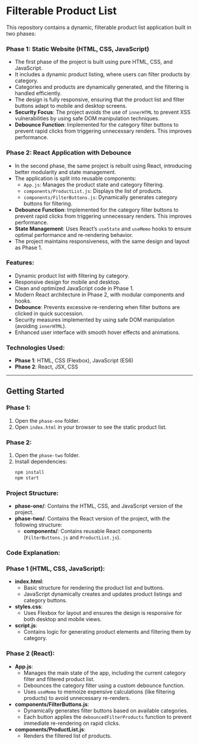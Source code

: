 # Filterable Product List

This repository contains a dynamic, filterable product list application built in two phases:

### **Phase 1**: Static Website (HTML, CSS, JavaScript)

-   The first phase of the project is built using pure HTML, CSS, and JavaScript.
-   It includes a dynamic product listing, where users can filter products by category.
-   Categories and products are dynamically generated, and the filtering is handled efficiently.
-   The design is fully responsive, ensuring that the product list and filter buttons adapt to mobile and desktop screens.
-   **Security Focus**: The project avoids the use of `innerHTML` to prevent XSS vulnerabilities by using safe DOM manipulation techniques.
-   **Debounce Function**: Implemented for the category filter buttons to prevent rapid clicks from triggering unnecessary renders. This improves performance.

### **Phase 2**: React Application with Debounce

-   In the second phase, the same project is rebuilt using React, introducing better modularity and state management.
-   The application is split into reusable components:
    -   `App.js`: Manages the product state and category filtering.
    -   `components/ProductList.js`: Displays the list of products.
    -   `components/FilterButtons.js`: Dynamically generates category buttons for filtering.
-   **Debounce Function**: Implemented for the category filter buttons to prevent rapid clicks from triggering unnecessary renders. This improves performance.
-   **State Management**: Uses React’s `useState` and `useMemo` hooks to ensure optimal performance and re-rendering behavior.
-   The project maintains responsiveness, with the same design and layout as Phase 1.

### Features:

-   Dynamic product list with filtering by category.
-   Responsive design for mobile and desktop.
-   Clean and optimized JavaScript code in Phase 1.
-   Modern React architecture in Phase 2, with modular components and hooks.
-   **Debounce**: Prevents excessive re-rendering when filter buttons are clicked in quick succession.
-   Security measures implemented by using safe DOM manipulation (avoiding `innerHTML`).
-   Enhanced user interface with smooth hover effects and animations.

### Technologies Used:

-   **Phase 1**: HTML, CSS (Flexbox), JavaScript (ES6)
-   **Phase 2**: React, JSX, CSS

---

## Getting Started

### Phase 1:

1. Open the `phase-one` folder.
2. Open `index.html` in your browser to see the static product list.

### Phase 2:

1. Open the `phase-two` folder.
2. Install dependencies:
    ```bash
    npm install
    npm start
    ```

### Project Structure:

-   **phase-one/**: Contains the HTML, CSS, and JavaScript version of the project.
-   **phase-two/**: Contains the React version of the project, with the following structure:
    -   **components/**: Contains reusable React components (`FilterButtons.js` and `ProductList.js`).

### Code Explanation:

### Phase 1 (HTML, CSS, JavaScript):

-   **index.html**:
    -   Basic structure for rendering the product list and buttons.
    -   JavaScript dynamically creates and updates product listings and category buttons.
-   **styles.css**:
    -   Uses Flexbox for layout and ensures the design is responsive for both desktop and mobile views.
-   **script.js**:
    -   Contains logic for generating product elements and filtering them by category.

### Phase 2 (React):

-   **App.js**:
    -   Manages the main state of the app, including the current category filter and filtered product list.
    -   Debounces the category filter using a custom debounce function.
    -   Uses `useMemo` to memoize expensive calculations (like filtering products) to avoid unnecessary re-renders.
-   **components/FilterButtons.js**:
    -   Dynamically generates filter buttons based on available categories.
    -   Each button applies the `debouncedFilterProducts` function to prevent immediate re-rendering on rapid clicks.
-   **components/ProductList.js**:
    -   Renders the filtered list of products.
